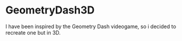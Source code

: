 # GeometryDash3D
I have been inspired by the Geometry Dash videogame, so i decided to recreate one but in 3D.
